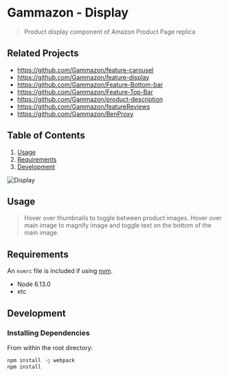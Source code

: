 # Gammazon - Display

> Product display component of Amazon Product Page replica

## Related Projects

  - https://github.com/Gammazon/feature-carousel
  - https://github.com/Gammazon/feature-display
  - https://github.com/Gammazon/Feature-Bottom-bar
  - https://github.com/Gammazon/Feature-Top-Bar
  - https://github.com/Gammazon/product-description
  - https://github.com/Gammazon/featureReviews
  - https://github.com/Gammazon/BenProxy

## Table of Contents

1. [Usage](#Usage)
1. [Requirements](#requirements)
1. [Development](#development)

![Display](./display.gif)

## Usage

> Hover over thumbnails to toggle between product images. Hover over main image to magnify image and toggle text on the bottom of the main image.

## Requirements

An `nvmrc` file is included if using [nvm](https://github.com/creationix/nvm).

- Node 6.13.0
- etc

## Development

### Installing Dependencies

From within the root directory:

```sh
npm install -g webpack
npm install
```

